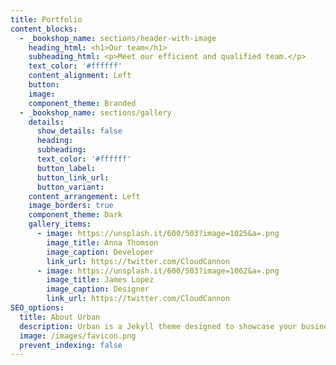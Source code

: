 ```yaml
---
title: Portfolio
content_blocks:
  - _bookshop_name: sections/header-with-image
    heading_html: <h1>Our team</h1>
    subheading_html: <p>Meet our efficient and qualified team.</p>
    text_color: '#ffffff'
    content_alignment: Left
    button:
    image:
    component_theme: Branded
  - _bookshop_name: sections/gallery
    details:
      show_details: false
      heading:
      subheading:
      text_color: '#ffffff'
      button_label:
      button_link_url:
      button_variant:
    content_arrangement: Left
    image_borders: true
    component_theme: Dark
    gallery_items:
      - image: https://unsplash.it/600/503?image=1025&a=.png
        image_title: Anna Thomson
        image_caption: Developer
        link_url: https://twitter.com/CloudCannon
      - image: https://unsplash.it/600/503?image=1062&a=.png
        image_title: James Lopez
        image_caption: Designer
        link_url: https://twitter.com/CloudCannon
SEO_options:
  title: About Urban
  description: Urban is a Jekyll theme designed to showcase your business.
  image: /images/favicon.png
  prevent_indexing: false
---
```

